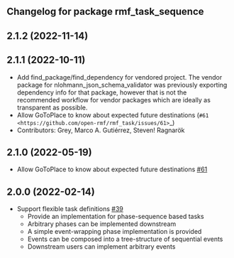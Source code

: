 ## Changelog for package rmf_task_sequence

2.1.2 (2022-11-14)
------------------

2.1.1 (2022-10-11)
------------------
* Add find_package/find_dependency for vendored project.
  The vendor package for nlohmann_json_schema_validator was previously
  exporting dependency info for that package, however that is not the
  recommended workflow for vendor packages which are ideally as
  transparent as possible.
* Allow GoToPlace to know about expected future destinations (`#61 <https://github.com/open-rmf/rmf_task/issues/61>`_)
* Contributors: Grey, Marco A. Gutiérrez, Steven! Ragnarök

2.1.0 (2022-05-19)
------------------
*  Allow GoToPlace to know about expected future destinations [#61](https://github.com/open-rmf/rmf_task/pull/61)

2.0.0 (2022-02-14)
------------------
* Support flexible task definitions [#39](https://github.com/open-rmf/rmf_task/pull/39)
  * Provide an implementation for phase-sequence based tasks
  * Arbitrary phases can be implemented downstream
  * A simple event-wrapping phase implementation is provided
  * Events can be composed into a tree-structure of sequential events
  * Downstream users can implement arbitrary events

